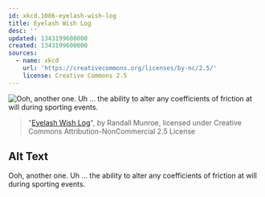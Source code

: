```yaml
---
id: xkcd.1086-eyelash-wish-log
title: Eyelash Wish Log
desc: ''
updated: 1343199600000
created: 1343199600000
sources:
  - name: xkcd
    url: 'https://creativecommons.org/licenses/by-nc/2.5/'
    license: Creative Commons 2.5
---
```

![Ooh, another one. Uh ... the ability to alter any coefficients of friction at will during sporting events.](https://imgs.xkcd.com/comics/eyelash_wish_log.png)
> "[Eyelash Wish Log](https://xkcd.com/1086/)", by Randall Munroe, licensed under Creative Commons Attribution-NonCommercial 2.5 License

## Alt Text
Ooh, another one. Uh ... the ability to alter any coefficients of friction at will during sporting events.
